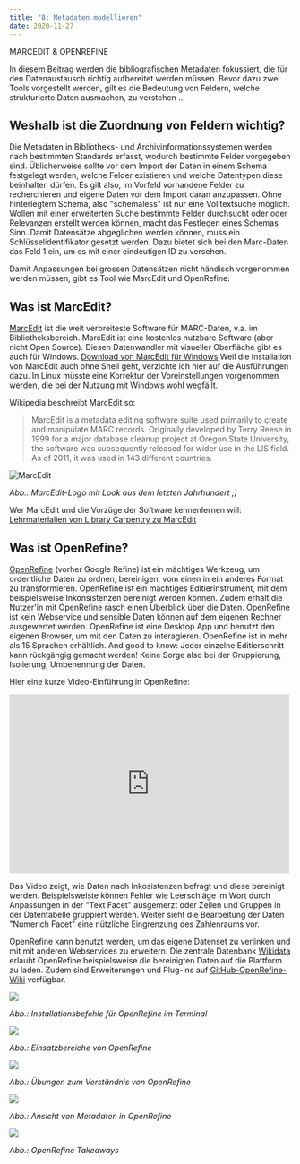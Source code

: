 ```yaml
---
title: "8: Metadaten modellieren"
date: 2020-11-27
---
```


MARCEDIT & OPENREFINE

In diesem Beitrag werden die bibliografischen Metadaten fokussiert, die für den Datenaustausch richtig aufbereitet werden müssen. Bevor dazu zwei Tools vorgestellt werden, gilt  es die Bedeutung von Feldern, welche strukturierte Daten ausmachen, zu verstehen ...

## Weshalb ist die Zuordnung von Feldern wichtig?
Die Metadaten in Bibliotheks- und Archivinformationssystemen werden nach bestimmten Standards erfasst, wodurch bestimmte Felder vorgegeben sind. Üblicherweise sollte vor dem Import der Daten in einem Schema festgelegt werden, welche Felder existieren und welche Datentypen diese beinhalten dürfen.
Es gilt also, im Vorfeld vorhandene Felder zu recherchieren und eigene Daten vor dem Import daran anzupassen.
Ohne hinterlegtem Schema, also "schemaless" ist nur eine Volltextsuche möglich. Wollen mit einer erweiterten Suche bestimmte Felder durchsucht oder oder Relevanzen erstellt werden können, macht das Festlegen eines Schemas Sinn.
Damit Datensätze abgeglichen werden können, muss ein Schlüsselidentifikator gesetzt werden. Dazu bietet sich bei den Marc-Daten das Feld 1 ein, um es mit einer eindeutigen ID zu versehen.

Damit Anpassungen bei grossen Datensätzen nicht händisch vorgenommen werden müssen, gibt es Tool wie MarcEdit und OpenRefine:

## Was ist MarcEdit?
[MarcEdit](https://marcedit.reeset.net/) ist die weit verbreiteste Software für MARC-Daten, v.a. im Bibliotheksbereich. MarcEdit ist eine kostenlos nutzbare Software (aber nicht Open Source).
Diesen Datenwandler mit visueller Oberfläche gibt es auch für Windows. [Download von MarcEdit für Windows](https://marcedit.reeset.net/downloads)
Weil die Installation von MarcEdit auch ohne Shell geht, verzichte ich hier auf die Ausführungen dazu. In Linux müsste eine Korrektur der Voreinstellungen vorgenommen werden, die bei der Nutzung mit Windows wohl wegfällt.

Wikipedia beschreibt MarcEdit so:
> MarcEdit is a metadata editing software suite used primarily to create and manipulate MARC records. Originally developed by Terry Reese in 1999 for a major database cleanup project at Oregon State University, the software was subsequently released for wider use in the LIS field. As of 2011, it was used in 143 different countries.

![MarcEdit]({{https://github.com/kkbuhler/}}https://raw.githubusercontent.com/kkbuhler/BAIN/master/images/marcedit_logo.png)

*Abb.: MarcEdit-Logo mit Look aus dem letzten Jahrhundert ;)*

Wer MarcEdit und die Vorzüge der Software kennenlernen will: [Lehrmaterialien von Library Carpentry zu MarcEdit](https://librarycarpentry.org/lc-marcedit/01-introduction/index.html) 

## Was ist OpenRefine?
[OpenRefine](https://openrefine.org/) (vorher Google Refine) ist ein mächtiges Werkzeug, um ordentliche Daten zu ordnen, bereinigen, vom einen in ein anderes Format zu transformieren. OpenRefine ist ein mächtiges Editierinstrument, mit dem beispielsweise Inkonsistenzen bereinigt werden können. Zudem erhält die Nutzer'in mit OpenRefine rasch einen Überblick über die Daten. 
OpenRefine ist kein Webservice und sensible Daten können auf dem eigenen Rechner ausgewertet werden. OpenRefine ist eine Desktop App und benutzt den eigenen Browser, um mit den Daten zu interagieren. OpenRefine ist in mehr als 15 Sprachen erhältlich. And good to know: Jeder einzelne Editierschritt kann rückgängig gemacht werden! Keine Sorge also bei der Gruppierung, Isolierung, Umbenennung der Daten.

Hier eine kurze Video-Einführung in OpenRefine: 

<iframe width="500" height="320" src="https://www.youtube.com/embed/B70J_H_zAWM" frameborder="0" allow="accelerometer; autoplay; clipboard-write; encrypted-media; gyroscope; picture-in-picture" allowfullscreen></iframe>

Das Video zeigt, wie Daten nach Inkosistenzen befragt und diese bereinigt werden. Beispielsweiste können Fehler wie Leerschläge im Wort durch Anpassungen in der "Text Facet" ausgemerzt oder Zellen und Gruppen in der Datentabelle gruppiert werden. Weiter sieht die Bearbeitung der Daten "Numerich Facet" eine nützliche Eingrenzung des Zahlenraums vor. 

OpenRefine kann benutzt werden, um das eigene Datenset zu verlinken und mit mit anderen Webservices zu erweitern. Die zentrale Datenbank [Wikidata](https://www.wikidata.org/wiki/Wikidata:Main_Page) erlaubt OpenRefine beispielsweise die bereinigten Daten auf die Plattform zu laden. Zudem sind Erweiterungen und Plug-ins auf [GitHub-OpenRefine-Wiki](https://github.com/OpenRefine/OpenRefine/wiki/Reconcilable-Data-Sources) verfügbar.



![]({{https://github.com/kkbuhler/}}https://raw.githubusercontent.com/kkbuhler/BAIN/master/images/openrefine_installation.PNG)

*Abb.: Installationsbefehle für OpenRefine im Terminal*


![]({{https://github.com/kkbuhler/}}https://raw.githubusercontent.com/kkbuhler/BAIN/master/images/openRefine_einsatzbereiche.PNG)

*Abb.: Einsatzbereiche von OpenRefine*

![]({{https://github.com/kkbuhler/}}https://raw.githubusercontent.com/kkbuhler/BAIN/master/images/openrefine_einfuehrung.PNG)

*Abb.: Übungen zum Verständnis von OpenRefine*

![]({{https://github.com/kkbuhler/}}https://raw.githubusercontent.com/kkbuhler/BAIN/master/images/openRefine_ansicht2.PNG)

*Abb.: Ansicht von Metadaten in OpenRefine*

![]({{https://github.com/kkbuhler/}}https://raw.githubusercontent.com/kkbuhler/BAIN/master/images/openrefine_takeaway.PNG)

*Abb.: OpenRefine Takeaways*
